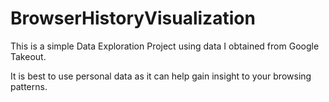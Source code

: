 # BrowserHistoryVisualization
This is a simple Data Exploration Project using data I obtained from Google Takeout.

It is best to use personal data as it can help gain insight to your browsing patterns.
